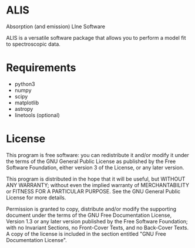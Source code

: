 # ALIS
Absorption (and emission) LIne Software

ALIS is a versatile software package that allows you to
perform a model fit to spectroscopic data.

# Requirements
* python3
* numpy
* scipy
* matplotlib
* astropy
* linetools (optional)

# License
This program is free software: you can redistribute it and/or modify
it under the terms of the GNU General Public License as published by
the Free Software Foundation, either version 3 of the License, or
any later version.

This program is distributed in the hope that it will be useful,
but WITHOUT ANY WARRANTY; without even the implied warranty of
MERCHANTABILITY or FITNESS FOR A PARTICULAR PURPOSE.  See the
GNU General Public License for more details.

Permission is granted to copy, distribute and/or modify the supporting document
under the terms of the GNU Free Documentation License, Version 1.3
or any later version published by the Free Software Foundation;
with no Invariant Sections, no Front-Cover Texts, and no Back-Cover Texts.
A copy of the license is included in the section entitled "GNU
Free Documentation License".

